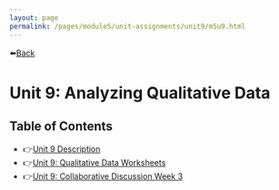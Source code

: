 ```yaml
---
layout: page
permalink: /pages/module5/unit-assignments/unit9/m5u9.html
---
```


⬅️[Back](/pages/module5.html)

# Unit 9: Analyzing Qualitative Data

## Table of Contents

- 👉[Unit 9 Description](/pages/module5/unit-assignments/unit9/m5u9-description.html)
- 👉[Unit 9: Qualitative Data Worksheets](/pages/module5/unit-assignments/unit9/m5u9-worksheets.html)
- 👉[Unit 9: Collaborative Discussion Week 3](/pages/module5/unit-assignments/unit9/m5u9-collab-wk3.html)
